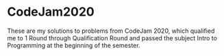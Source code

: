 # CodeJam2020
These are my solutions to problems from CodeJam 2020, which qualified me to 1 Round through Qualification Round and passed the subject Intro to Programming at the beginning of the semester.
